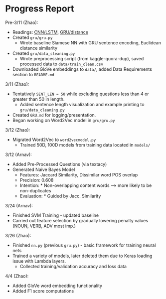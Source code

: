 # Progress Report

Pre-3/11 (Zhao):
* Readings: [CNN/LSTM](https://web.stanford.edu/class/cs224n/reports/2759336.pdf), 
           [GRU/distance](https://web.stanford.edu/class/cs224n/reports/2748045.pdf)
* Created `gru/gru.py`
    * Wrote baseline Siamese NN with GRU sentence encoding, Euclidean distance similarity
* Created `gru/data_cleaning.py`
    * Wrote preprocessing script (from kaggle-quora-dup), saved processed data to `data/train_clean.csv`
* Downloaded GloVe embeddings to `data/`, added Data Requirements section to `README.md`

3/11 (Zhao):
* Tentatively `SENT_LEN = 50` while excluding questions less than 4 or greater than 50 in length.
    * Added sentence length visualization and example printing to `gru/data_cleaning.py`
* Created `GRU.md` for logging/presentation.
* Began working on Word2Vec model in `gru/gru.py`

3/12 (Zhao):
* Migrated Word2Vec to `word2vecmodel.py`
    * Trained 50D, 100D models from training data located in `models/`
  
3/12 (Arnav):
* Added Pre-Processed Questions (via textacy)
* Generated Naive Bayes Model
  * Features: Jaccard Similarity, Dissimilar word POS overlap
  * Precision: 0.608
  * Intention:
           * Non-overlapping content words --> more likely to be non-duplicates
  * Evaluation:
           * Guided by Jacc. Similarity
           
3/24 (Arnav):
* Finished SVM Training - updated baseline
* Carried out feature selection by gradually lowering penalty values (NOUN, VERB, ADV most imp.)

3/26 (Zhao):
* Finished `nn.py` (previous `gru.py`) - basic framework for training neural nets
* Trained a variety of models, later deleted them due to Keras loading issue with Lambda layers.
    * Collected training/validation accuracy and loss data

4/4 (Zhao):
* Added GloVe word embedding functionality
* Added F1 score computations